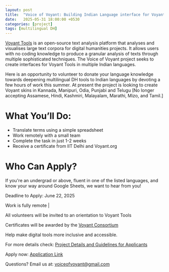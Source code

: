 ```yaml
---
layout: post
title:  "Voice of Voyant: Building Indian Language interface for Voyant Tools"
date:   2025-05-31 18:00:00 +0530
categories: [project]
tags: [multilingual DH]
---
```



[Voyant Tools](https://voyant-tools.org/) is an open-source text analysis platform that analyses and visualises large text corpora for digital humanities projects. It allows users with no coding knowledge to produce a granular analysis of texts through multiple sophisticated techniques. The Voice of Voyant project seeks to create interfaces for Voyant Tools in multiple Indian languages. 

Here is an opportunity to volunteer to donate your language knowledge towards deepening multilingual DH tools to Indian languages by devoting a few hours of work this summer. At present the project is looking to create Voyant skins in Kannada, Manipuri, Odia, Punjabi and Telugu [No longer accepting Assamese, Hindi, Kashmiri, Malayalam, Marathi, Mizo, and Tamil.]

# What You’ll Do:
* Translate terms using a simple spreadsheet
* Work remotely with a small team
* Complete the task in just 1-2 weeks
* Receive a certificate from IIT Delhi and Voyant.org

# Who Can Apply?
 If you're an undergrad or above, fluent in one of the listed languages, and know your way around Google Sheets, we want to hear from you!

Deadline to Apply: June 22, 2025

Work is fully remote | 

All volunteers will be invited to an orientation to Voyant Tools

Certificates will be awarded by the [Voyant Consortium](https://voyant-tools.info/)

Help make digital tools more inclusive and accessible.

For more details check: [Project Details and Guidelines for Applicants](https://drive.google.com/file/d/1yb_oNnRQtqd56lI2_k8A26mf2n5p5M3Y/view)

Apply now: [Application Link](https://docs.google.com/forms/d/e/1FAIpQLSdZQgcNxtKC3OMWt0Rx0P5-S9RkSqqFlmDIbBLIpwQzDNaPAw/formResponse)

Questions? Email us at: voiceofvoyant@gmail.com